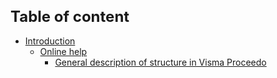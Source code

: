 <style> 
h1 { font-size:24px; } 
h2 { font-size:22px; } 
h3 { font-size:20px; } 
h4 { font-size:18px; } 
h5 { font-size:16px; }  
table th { font-size:14px !important; text-align:left !important; }
table td { font-size:14px !important; text-align:left !important; }
</style>


# Table of content

* [Introduction](https://github.com/fridasimonsson/fridatest/blob/master/sv-SE/online-help/introduction.md)
	* [Online help](https://github.com/fridasimonsson/fridatest/blob/master/en/sv-SE/introduction.md#onlinehelp)
		* [General description of structure in Visma Proceedo](https://github.com/cajsaahlinder/cajsatest/blob/master/en/online-help/introduction.md#general)

